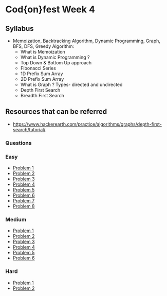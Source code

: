# Cod{on}fest Week 4

## Syllabus

+ Memoization, Backtracking Algorithm, Dynamic Programming, Graph, BFS, DFS, Greedy Algorithm:
    * What is Memoization
    * What is Dynamic Programming ?
    * Top Down & Bottom Up approach
    * Fibonacci Series
    * 1D Prefix Sum Array
    * 2D Prefix Sum Array
    * What is Graph ? Types- directed and undirected
    * Depth First Search
    * Breadth First Search 

## Resources that can be referred

* https://www.hackerearth.com/practice/algorithms/graphs/depth-first-search/tutorial/ 

### Questions

### Easy

* [Problem 1](https://www.codechef.com/problems/ALTARAY)
* [Problem 2](https://www.codechef.com/problems/DELISH )
* [Problem 3](https://www.codechef.com/problems/DBOY) 
* [Problem 4](https://www.hackerrank.com/challenges/coin-change/problem )
* [Problem 5](https://www.hackerrank.com/challenges/unbounded-knapsack/problem )
* [Problem 6](https://www.hackerrank.com/challenges/dynamic-programming-classics-the-longest-common-subsequence/problem) 
* [Problem 7](https://leetcode.com/problems/maximum-subarray/) 
* [Problem 8](https://leetcode.com/problems/is-subsequence/) 

### Medium 

* [Problem 1](https://leetcode.com/problems/minimum-path-sum/ )
* [Problem 2](https://leetcode.com/problems/maximum-length-of-repeated-subarray/ )
* [Problem 3](https://leetcode.com/problems/counting-bits/ )
* [Problem 4](https://www.interviewbit.com/problems/combinations/) 
* [Problem 5](https://www.interviewbit.com/problems/subset/ )
* [Problem 6](https://leetcode.com/problems/jump-game/) 

### Hard 

* [Problem 1](https://codeforces.com/problemset/problem/217/A )
* [Problem 2](https://codeforces.com/problemset/problem/246/D )
